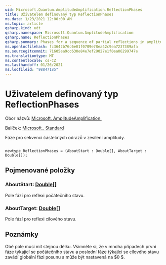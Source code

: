 ```yaml
---
uid: Microsoft.Quantum.AmplitudeAmplification.ReflectionPhases
title: Uživatelem definovaný typ ReflectionPhases
ms.date: 1/23/2021 12:00:00 AM
ms.topic: article
qsharp.kind: udt
qsharp.namespace: Microsoft.Quantum.AmplitudeAmplification
qsharp.name: ReflectionPhases
qsharp.summary: Phases for a sequence of partial reflections in amplitude amplification.
ms.openlocfilehash: fc3642b76c6e01f0709e78ea42c9ea7237389afa
ms.sourcegitcommit: 71605ea9cc630e84e7ef29027e1f0ea06299747e
ms.translationtype: MT
ms.contentlocale: cs-CZ
ms.lasthandoff: 01/26/2021
ms.locfileid: "98847185"
---
```

# <a name="reflectionphases-user-defined-type"></a>Uživatelem definovaný typ ReflectionPhases

Obor názvů: [Microsoft. AmplitudeAmplification.](xref:Microsoft.Quantum.AmplitudeAmplification)

Balíček: [Microsoft.. Standard](https://nuget.org/packages/Microsoft.Quantum.Standard)


Fáze pro sekvenci částečných odrazů v zesílení amplitudy.

```qsharp

newtype ReflectionPhases = (AboutStart : Double[], AboutTarget : Double[]);
```



## <a name="named-items"></a>Pojmenované položky

### <a name="aboutstart--double"></a>AboutStart: [Double](xref:microsoft.quantum.lang-ref.double)[]

Pole fází pro reflexi počátečního stavu.
### <a name="abouttarget--double"></a>AboutTarget: [Double](xref:microsoft.quantum.lang-ref.double)[]

Pole fází pro reflexi cílového stavu.

## <a name="remarks"></a>Poznámky

Obě pole musí mít stejnou délku. Všimněte si, že v mnoha případech první fáze týkající se počátečního stavu a poslední fáze týkající se cílového stavu zavádí globální fázi posunu a může být nastavená na $0 $.